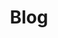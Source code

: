 ---
layout: list
title: Blog
slug: blog
menu: true
submenu: false
order: 4
description: >
  블로그에 대한 소식을 알려드립니다.
---